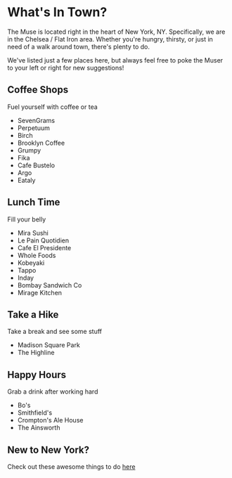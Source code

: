 # What's In Town?

The Muse is located right in the heart of New York, NY.  Specifically, we are in the Chelsea / Flat Iron area.  Whether you're hungry, thirsty, or just in need of a walk around town, there's plenty to do.

We've listed just a few places here, but always feel free to poke the Muser to your left or right for new suggestions!


## Coffee Shops
Fuel yourself with coffee or tea
* SevenGrams
* Perpetuum
* Birch
* Brooklyn Coffee
* Grumpy
* Fika
* Cafe Bustelo
* Argo
* Eataly


## Lunch Time
Fill your belly
* Mira Sushi
* Le Pain Quotidien
* Cafe El Presidente
* Whole Foods
* Kobeyaki
* Tappo
* Inday
* Bombay Sandwich Co
* Mirage Kitchen


## Take a Hike
Take a break and see some stuff
* Madison Square Park
* The Highline


## Happy Hours
Grab a drink after working hard
* Bo's
* Smithfield's
* Crompton's Ale House
* The Ainsworth


## New to New York?
Check out these awesome things to do [here](...)





